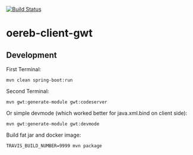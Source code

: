 [![Build Status](https://travis-ci.org/edigonzales/oereb-client-gwt.svg?branch=master)](https://travis-ci.org/edigonzales/oereb-client-gwt)

# oereb-client-gwt

## Development

First Terminal:
```
mvn clean spring-boot:run
```

Second Terminal:
```
mvn gwt:generate-module gwt:codeserver
```

Or simple devmode (which worked better for java.xml.bind on client side):
```
mvn gwt:generate-module gwt:devmode 
```

Build fat jar and docker image:
```
TRAVIS_BUILD_NUMBER=9999 mvn package
```

